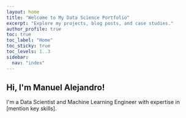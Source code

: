 ```yaml
---
layout: home
title: "Welcome to My Data Science Portfolio"
excerpt: "Explore my projects, blog posts, and case studies."
author_profile: true
toc: true
toc_label: "Home"
toc_sticky: true
toc_levels: 1..3
sidebar:
  nav: "index"
---
```


## Hi, I'm Manuel Alejandro!
I'm a Data Scientist and Machine Learning Engineer with expertise in [mention key skills].


